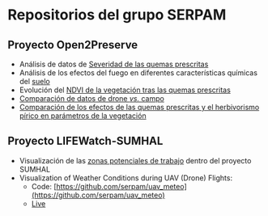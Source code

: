 
<!--

**Here are some ideas to get you started:**

🙋‍♀️ A short introduction - what is your organization all about?
🌈 Contribution guidelines - how can the community get involved?
👩‍💻 Useful resources - where can the community find your docs? Is there anything else the community should know?
🍿 Fun facts - what does your team eat for breakfast?
🧙 Remember, you can do mighty things with the power of [Markdown](https://guides.github.com/features/mastering-markdown/)
-->

# Repositorios del grupo SERPAM

## Proyecto Open2Preserve

- Análisis de datos de [Severidad de las quemas prescritas](https://serpam.github.io/fire_alcontar/)
- Análisis de los efectos del fuego en diferentes características químicas del [suelo](https://serpam.github.io/soil_alcontar/)
- Evolución del [NDVI de la vegetación tras las quemas prescritas](https://serpam.github.io/ndvi_alcontar/) 
- [Comparación de datos de drone *vs.* campo](https://serpam.github.io/droneveg_alcontar/)
- [Comparación de los efectos de las quemas prescritas y el herbivorismo pírico en parámetros de la vegetación](https://serpam.github.io/veg_alcontar/)

## Proyecto LIFEWatch-SUMHAL

- Visualización de las [zonas potenciales de trabajo](https://serpam.github.io/sumhal_areas/) dentro del proyecto SUMHAL
- Visualization of Weather Conditions during UAV (Drone) Flights:
    - Code: [https://github.com/serpam/uav_meteo](https://github.com/serpam/uav_meteo)
    - [Live](https://eez-csic.gvsigonline.com/shiny/uav_meteo/)
